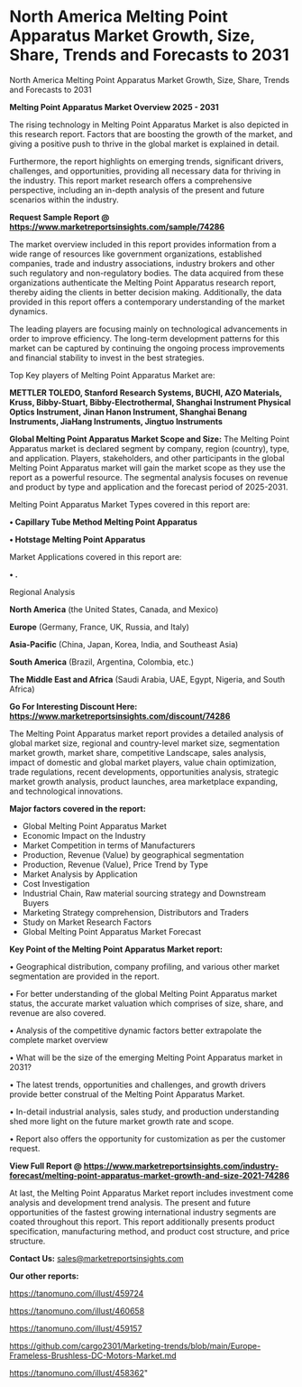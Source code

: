 # North America Melting Point Apparatus Market Growth, Size, Share, Trends and Forecasts to 2031
North America Melting Point Apparatus Market Growth, Size, Share, Trends and Forecasts to 2031

<Strong> Melting Point Apparatus Market Overview 2025 - 2031</strong>

The rising technology in Melting Point Apparatus Market is also depicted in this research report. Factors that are boosting the growth of the market, and giving a positive push to thrive in the global market is explained in detail.

Furthermore, the report highlights on emerging trends, significant drivers, challenges, and opportunities, providing all necessary data for thriving in the industry. This report market research offers a comprehensive perspective, including an in-depth analysis of the present and future scenarios within the industry.

<strong>Request Sample Report @ <a href=https://www.marketreportsinsights.com/sample/74286>https://www.marketreportsinsights.com/sample/74286</a></strong>

The market overview included in this report provides information from a wide range of resources like government organizations, established companies, trade and industry associations, industry brokers and other such regulatory and non-regulatory bodies. The data acquired from these organizations authenticate the Melting Point Apparatus research report, thereby aiding the clients in better decision making. Additionally, the data provided in this report offers a contemporary understanding of the market dynamics.

The leading players are focusing mainly on technological advancements in order to improve efficiency. The long-term development patterns for this market can be captured by continuing the ongoing process improvements and financial stability to invest in the best strategies.

Top Key players of Melting Point Apparatus Market are:

<strong>METTLER TOLEDO, Stanford Research Systems, BUCHI, AZO Materials, Kruss, Bibby-Stuart, Bibby-Electrothermal, Shanghai Instrument Physical Optics Instrument, Jinan Hanon Instrument, Shanghai Benang Instruments, JiaHang Instruments, Jingtuo Instruments</strong>

<strong><b>Global Melting Point Apparatus Market Scope and Size:</b></strong>
The Melting Point Apparatus market is declared segment by company, region (country), type, and application. Players, stakeholders, and other participants in the global Melting Point Apparatus market will gain the market scope as they use the report as a powerful resource. The segmental analysis focuses on revenue and product by type and application and the forecast period of 2025-2031.

Melting Point Apparatus Market Types covered in this report are:

<strong>• Capillary Tube Method Melting Point Apparatus

• Hotstage Melting Point Apparatus</strong>

Market Applications covered in this report are:

<strong>• .</strong> 

Regional Analysis

<strong>North America</strong> (the United States, Canada, and Mexico)

<strong>Europe</strong> (Germany, France, UK, Russia, and Italy)

<strong>Asia-Pacific</strong> (China, Japan, Korea, India, and Southeast Asia)

<strong>South America</strong> (Brazil, Argentina, Colombia, etc.)

<strong>The Middle East and Africa</strong> (Saudi Arabia, UAE, Egypt, Nigeria, and South Africa)

<strong>Go For Interesting Discount Here: <a href=https://www.marketreportsinsights.com/discount/74286>https://www.marketreportsinsights.com/discount/74286</a></strong>

The Melting Point Apparatus market report provides a detailed analysis of global market size, regional and country-level market size, segmentation market growth, market share, competitive Landscape, sales analysis, impact of domestic and global market players, value chain optimization, trade regulations, recent developments, opportunities analysis, strategic market growth analysis, product launches, area marketplace expanding, and technological innovations.

<strong><b>Major factors covered in the report:</b></strong>
<ul>
  <li>Global Melting Point Apparatus Market </li>
  <li>Economic Impact on the Industry</li>
  <li>Market Competition in terms of Manufacturers</li>
  <li>Production, Revenue (Value) by geographical segmentation</li>
  <li>Production, Revenue (Value), Price Trend by Type</li>
  <li>Market Analysis by Application</li>
  <li>Cost Investigation</li>
  <li>Industrial Chain, Raw material sourcing strategy and Downstream Buyers</li>
  <li>Marketing Strategy comprehension, Distributors and Traders</li>
  <li>Study on Market Research Factors</li>
  <li>Global Melting Point Apparatus Market Forecast</li>
</ul>

<strong><b>Key Point of the Melting Point Apparatus Market report:</b></strong>

• Geographical distribution, company profiling, and various other market segmentation are provided in the report.

• For better understanding of the global Melting Point Apparatus market status, the accurate market valuation which comprises of size, share, and revenue are also covered.

• Analysis of the competitive dynamic factors better extrapolate the complete market overview

• What will be the size of the emerging Melting Point Apparatus market in 2031?

• The latest trends, opportunities and challenges, and growth drivers provide better construal of the Melting Point Apparatus Market.

• In-detail industrial analysis, sales study, and production understanding shed more light on the future market growth rate and scope.

• Report also offers the opportunity for customization as per the customer request.

<strong><b>View Full Report @ <a href=https://www.marketreportsinsights.com/industry-forecast/melting-point-apparatus-market-growth-and-size-2021-74286>https://www.marketreportsinsights.com/industry-forecast/melting-point-apparatus-market-growth-and-size-2021-74286</a></b></strong>


At last, the Melting Point Apparatus Market report includes investment come analysis and development trend analysis. The present and future opportunities of the fastest growing international industry segments are coated throughout this report. This report additionally presents product specification, manufacturing method, and product cost structure, and price structure.

<strong>Contact Us:</strong>
sales@marketreportsinsights.com

<strong>Our other reports:</strong>

<a href=https://tanomuno.com/illust/459724>https://tanomuno.com/illust/459724</a>

<a href=https://tanomuno.com/illust/460658>https://tanomuno.com/illust/460658</a>

<a href=https://tanomuno.com/illust/459157>https://tanomuno.com/illust/459157</a>

<a href=https://github.com/cargo2301/Marketing-trends/blob/main/Europe-Frameless-Brushless-DC-Motors-Market.md>https://github.com/cargo2301/Marketing-trends/blob/main/Europe-Frameless-Brushless-DC-Motors-Market.md</a>

<a href=https://tanomuno.com/illust/458362>https://tanomuno.com/illust/458362</a>"

